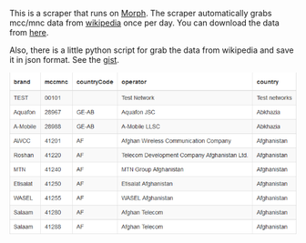 This is a scraper that runs on [Morph](https://morph.io).
The scraper automatically grabs mcc/mnc data from [wikipedia](https://en.wikipedia.org/wiki/Mobile_country_code) once per day.
You can download the data from [here](https://morph.io/vladimirgamalian/wiki_mcc_mnc).

Also, there is a little python script for grab the data from wikipedia and save it in json format. See the [gist](https://gist.github.com/vladimirgamalian/f30264f0fbda5d6d9171).


![sample](/sample.png?raw=true)
